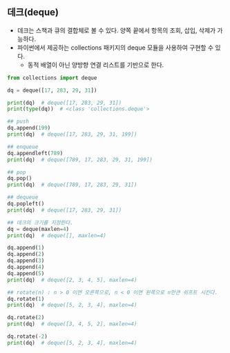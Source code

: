 ## 데크(deque)

- 데크는 스책과 큐의 결합체로 볼 수 있다. 양쪽 끝에서 항목의 조회, 삽입, 삭제가 가능하다.
- 파이썬에서 제공하는 collections 패키지의 deque 모듈을 사용하여 구현할 수 있다.
  - 동적 배열이 아닌 양방향 연결 리스트를 기반으로 한다.

```python
from collections import deque

dq = deque([17, 283, 29, 31])

print(dq)  # deque([17, 283, 29, 31])
print(type(dq))  # <class 'collections.deque'>

## push
dq.append(199)
print(dq)  # deque([17, 283, 29, 31, 199])

## enqueue
dq.appendleft(789)
print(dq)  # deque([789, 17, 283, 29, 31, 199])

## pop
dq.pop()
print(dq)  # deque([789, 17, 283, 29, 31])

## dequeue
dq.popleft()
print(dq)  # deque([17, 283, 29, 31])

## 데크의 크기를 지정한다.
dq = deque(maxlen=4)
print(dq)  # deque([], maxlen=4)

dq.append(1)
dq.append(2)
dq.append(3)
dq.append(4)
dq.append(5)
print(dq)  # deque([2, 3, 4, 5], maxlen=4)

## rotate(n) : n > 0 이면 오른쪽으로, n < 0 이면 왼쪽으로 n만큰 쉬프트 시킨다.
dq.rotate(1)
print(dq)  # deque([5, 2, 3, 4], maxlen=4)

dq.rotate(2)
print(dq)  # deque([3, 4, 5, 2], maxlen=4)

dq.rotate(-2)
print(dq)  # deque([5, 2, 3, 4], maxlen=4)
```
